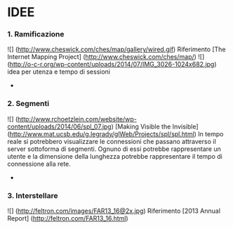 # IDEE

### 1. Ramificazione
![] (http://www.cheswick.com/ches/map/gallery/wired.gif)
Riferimento [The Internet Mapping Project] (http://www.cheswick.com/ches/map/)
![] (http://o-c-r.org/wp-content/uploads/2014/07/IMG_3026-1024x682.jpg)
idea per utenza e tempo di sessioni

-

### 2. Segmenti
![] (http://www.rchoetzlein.com/website/wp-content/uploads/2014/06/spl_07.jpg)
[Making Visible the Invisible] (http://www.mat.ucsb.edu/g.legrady/glWeb/Projects/spl/spl.html)
In tempo reale si potrebbero visualizzare le connessioni che passano attraverso il server sottoforma di segmenti. 
Ognuno di essi potrebbe rappresentare un utente e la dimensione della lunghezza potrebbe rappresentare il tempo di connessione alla rete.



-

### 3. Interstellare
![] (http://feltron.com/images/FAR13_16@2x.jpg)
Riferimento [2013 Annual Report] (http://feltron.com/FAR13_16.html)
